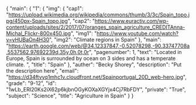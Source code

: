 {
    "main": {
        "1": {
            "img": {
                "cap1": "https://upload.wikimedia.org/wikipedia/commons/thumb/3/3c/Spain_topo.jpg/450px-Spain_topo.jpg", 
                "cap2": "https://www.euractiv.com/wp-content/uploads/sites/2/2017/07/oranges_spain_agriculture_CREDITAnna-Michal_Flickr-800x450.jpg", 
                "img1": "https://www.youtube.com/watch?v=yHUBaOn4H30", 
                "img2": "Climate regions in Spain"
            }, 
            "main": "https://earth.google.com/web/@34.12337847,-0.52078298,-90.33747708a,5537562.97692239d,35y,0h,0t,0r", 
            "pagenumber": 1, 
            "text": "Located in Europe, Spain is surrounded by ocean on 3 sides and has a temperate climate. ", 
            "title": "Spain"
        }, 
        "auther": "Becky Shorey", 
        "description": "Put the description here", 
        "email": "https://d34ftvyq1mhc1v.cloudfront.net/Spainportugal_20D_web-hero.jpg", 
        "grade": "9-12", 
        "id": "1wLb_ERI20Ks2iX62p6kjbnOGyKOXaXGYjx4Cj7RbFDY", 
        "private": "True", 
        "subject": "Science", 
        "title": "Agriculture in Spain"
    }
}